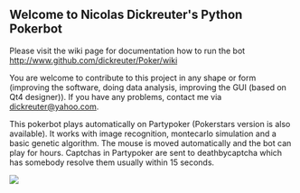 ## Welcome to Nicolas Dickreuter's Python Pokerbot

Please visit the wiki page for documentation how to run the bot
http://www.github.com/dickreuter/Poker/wiki

You are welcome to contribute to this project in any shape or form (improving the software, doing data analysis, improving the GUI (based on Qt4 designer)). If you have any problems, contact me via dickreuter@yahoo.com.

This pokerbot plays automatically on Partypoker (Pokerstars version is also available). It works with image recognition, montecarlo simulation and a basic genetic algorithm. The mouse is moved automatically and the bot can play for hours. Captchas in Partypoker are sent to deathbycaptcha which has somebody resolve them usually within 15 seconds.

![](http://www.dickreuter.com/poker_fullscreen.png)
